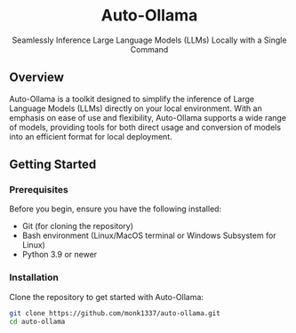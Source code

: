 <div align="center">
<h1>Auto-Ollama</h1>
<p>Seamlessly Inference Large Language Models (LLMs) Locally with a Single Command</p>
</div>

## Overview

Auto-Ollama is a toolkit designed to simplify the inference of Large Language Models (LLMs) directly on your local environment. With an emphasis on ease of use and flexibility, Auto-Ollama supports a wide range of models, providing tools for both direct usage and conversion of models into an efficient format for local deployment.

## Getting Started

### Prerequisites

Before you begin, ensure you have the following installed:
- Git (for cloning the repository)
- Bash environment (Linux/MacOS terminal or Windows Subsystem for Linux)
- Python 3.9 or newer

### Installation

Clone the repository to get started with Auto-Ollama:

```bash
git clone https://github.com/monk1337/auto-ollama.git
cd auto-ollama
